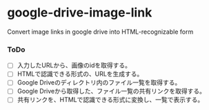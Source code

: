 # google-drive-image-link
Convert image links in google drive into HTML-recognizable form

### ToDo
- [ ] 入力したURLから、画像のidを取得する。
- [ ] HTMLで認識できる形式の、URLを生成する。
- [ ] Google Driveのディレクトリ内のファイル一覧を取得する。
- [ ] Google Driveから取得した、ファイル一覧の共有リンクを取得する。
- [ ] 共有リンクを、HTMLで認識できる形式に変換し、一覧で表示する。
